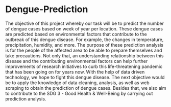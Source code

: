# Dengue-Prediction
The objective of this project whereby our task will be to predict the number of dengue cases based on week of year per location. These dengue cases are predicted based on environmental factors that contribute to the outbreak of this dengue disease. For example, the changes in temperature, precipitation, humidity, and more. The purpose of these prediction analysis is for the people of the affected area to be able to prepare themselves and take precautions. Not only that, an understanding relationship between this disease and the contributing environmental factors can help further improvements of research initiatives to curb this life-threatening pandemic that has been going on for years now. With the help of data driven technology, we hope to fight this dengue disease. The next objective would be to apply the knowledge of data cleaning, analysis, as well as web scraping to obtain the prediction of dengue cases. Besides that, we also aim to contribute to the SDG 3 - Good Health & Well-Being by carrying out prediction analysis. 
